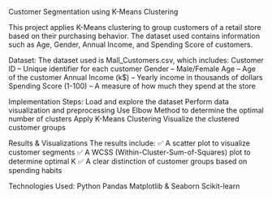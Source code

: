 Customer Segmentation using K-Means Clustering

This project applies K-Means clustering to group customers of a retail store based on their purchasing behavior. The dataset used contains information such as Age, Gender, Annual Income, and Spending Score of customers.

Dataset:
The dataset used is Mall_Customers.csv, which includes:
Customer ID – Unique identifier for each customer
Gender – Male/Female
Age – Age of the customer
Annual Income (k$) – Yearly income in thousands of dollars
Spending Score (1-100) – A measure of how much they spend at the store

Implementation Steps:
Load and explore the dataset
Perform data visualization and preprocessing
Use Elbow Method to determine the optimal number of clusters
Apply K-Means Clustering
Visualize the clustered customer groups

Results & Visualizations
The results include:
✅ A scatter plot to visualize customer segments
✅ A WCSS (Within-Cluster-Sum-of-Squares) plot to determine optimal K
✅ A clear distinction of customer groups based on spending habits

Technologies Used:
Python
Pandas
Matplotlib & Seaborn
Scikit-learn
